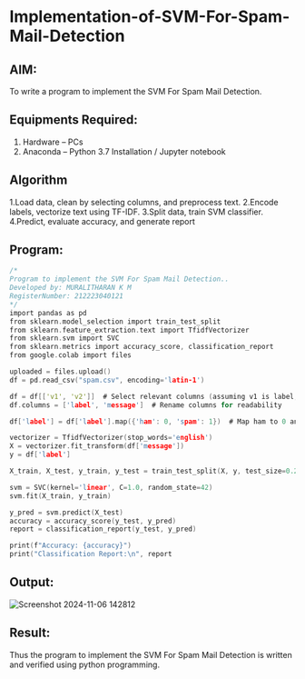 # Implementation-of-SVM-For-Spam-Mail-Detection

## AIM:
To write a program to implement the SVM For Spam Mail Detection.

## Equipments Required:
1. Hardware – PCs
2. Anaconda – Python 3.7 Installation / Jupyter notebook

## Algorithm
1.Load data, clean by selecting columns, and preprocess text. 
2.Encode labels, vectorize text using TF-IDF. 
3.Split data, train SVM classifier. 
4.Predict, evaluate accuracy, and generate report

## Program:
```c
/*
Program to implement the SVM For Spam Mail Detection..
Developed by: MURALITHARAN K M
RegisterNumber: 212223040121
*/
import pandas as pd
from sklearn.model_selection import train_test_split
from sklearn.feature_extraction.text import TfidfVectorizer
from sklearn.svm import SVC
from sklearn.metrics import accuracy_score, classification_report
from google.colab import files

uploaded = files.upload()  
df = pd.read_csv("spam.csv", encoding='latin-1')

df = df[['v1', 'v2']]  # Select relevant columns (assuming v1 is label, v2 is text)
df.columns = ['label', 'message']  # Rename columns for readability

df['label'] = df['label'].map({'ham': 0, 'spam': 1})  # Map ham to 0 and spam to 1

vectorizer = TfidfVectorizer(stop_words='english')
X = vectorizer.fit_transform(df['message'])
y = df['label']

X_train, X_test, y_train, y_test = train_test_split(X, y, test_size=0.2, random_state=42)

svm = SVC(kernel='linear', C=1.0, random_state=42)
svm.fit(X_train, y_train)

y_pred = svm.predict(X_test)
accuracy = accuracy_score(y_test, y_pred)
report = classification_report(y_test, y_pred)

print(f"Accuracy: {accuracy}")
print("Classification Report:\n", report


```

## Output:

![Screenshot 2024-11-06 142812](https://github.com/user-attachments/assets/6d922272-ee0b-4fcb-ab77-6fb556fbdc32)


## Result:
Thus the program to implement the SVM For Spam Mail Detection is written and verified using python programming.
